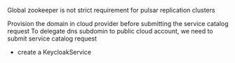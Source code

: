 Global zookeeper is not strict requirement for pulsar replication clusters


Provision the domain in cloud provider before submitting the service catalog request 
To delegate dns subdomin to public cloud account, we need to submit service catalog request 

- create a KeycloakService 
